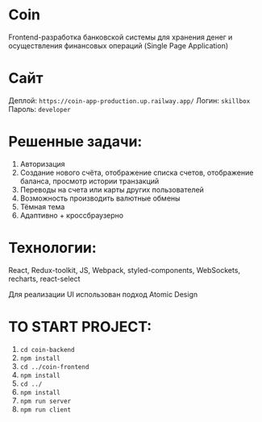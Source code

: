 
# **Coin** 

Frontend-разработка банковской системы для хранения денег и
осуществления финансовых операций (Single Page Application)

# **Сайт**
Деплой: `https://coin-app-production.up.railway.app/`
Логин: `skillbox`
Пароль: `developer`

# **Решенные задачи:**
1) Авторизация
2) Создание нового счёта, отображение списка счетов, отображение
баланса, просмотр истории транзакций
3) Переводы на счета или карты других пользователей
4) Возможность производить валютные обмены
5) Тёмная тема
6) Адаптивно + кроссбраузерно

# **Технологии:** 
React, Redux-toolkit, JS, Webpack, styled-components, WebSockets, recharts, react-select 

Для реализации UI использован подход Atomic Design

# **TO START PROJECT:**
1. `cd coin-backend`
2. `npm install`
3. `cd ../coin-frontend`
4. `npm install`
5. `cd ../`
6. `npm install`
7. `npm run server`
8. `npm run client`
